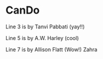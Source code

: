 # CanDo

Line 3 is by Tanvi Pabbati (yay!!)

Line 5 is by A.W. Harley (cool)

Line 7 is by Allison Flatt (Wow!)
Zahra